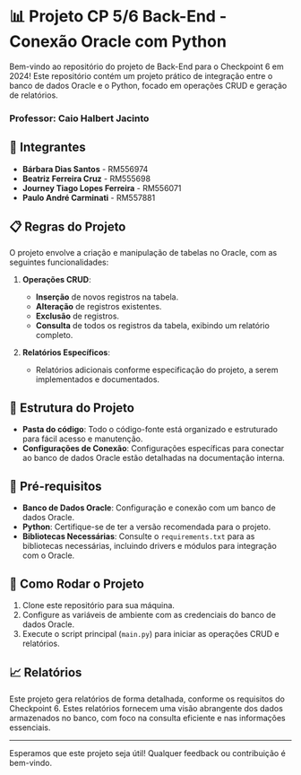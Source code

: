 # 📊 Projeto CP 5/6 Back-End - Conexão Oracle com Python

Bem-vindo ao repositório do projeto de Back-End para o Checkpoint 6 em 2024! Este repositório contém um projeto prático de integração entre o banco de dados Oracle e o Python, focado em operações CRUD e geração de relatórios.

### Professor: Caio Halbert Jacinto

## 👥 Integrantes

- **Bárbara Dias Santos** - RM556974
- **Beatriz Ferreira Cruz** - RM555698
- **Journey Tiago Lopes Ferreira** - RM556071
- **Paulo André Carminati** - RM557881

## 📋 Regras do Projeto

O projeto envolve a criação e manipulação de tabelas no Oracle, com as seguintes funcionalidades:

1. **Operações CRUD**:
   - **Inserção** de novos registros na tabela.
   - **Alteração** de registros existentes.
   - **Exclusão** de registros.
   - **Consulta** de todos os registros da tabela, exibindo um relatório completo.

2. **Relatórios Específicos**:
   - Relatórios adicionais conforme especificação do projeto, a serem implementados e documentados.

## 📂 Estrutura do Projeto

- **Pasta do código**: Todo o código-fonte está organizado e estruturado para fácil acesso e manutenção.
- **Configurações de Conexão**: Configurações específicas para conectar ao banco de dados Oracle estão detalhadas na documentação interna.

## 🔧 Pré-requisitos

- **Banco de Dados Oracle**: Configuração e conexão com um banco de dados Oracle.
- **Python**: Certifique-se de ter a versão recomendada para o projeto.
- **Bibliotecas Necessárias**: Consulte o `requirements.txt` para as bibliotecas necessárias, incluindo drivers e módulos para integração com o Oracle.

## 🚀 Como Rodar o Projeto

1. Clone este repositório para sua máquina.
2. Configure as variáveis de ambiente com as credenciais do banco de dados Oracle.
3. Execute o script principal (`main.py`) para iniciar as operações CRUD e relatórios.

## 📈 Relatórios

Este projeto gera relatórios de forma detalhada, conforme os requisitos do Checkpoint 6. Estes relatórios fornecem uma visão abrangente dos dados armazenados no banco, com foco na consulta eficiente e nas informações essenciais.

---

Esperamos que este projeto seja útil! Qualquer feedback ou contribuição é bem-vindo.
